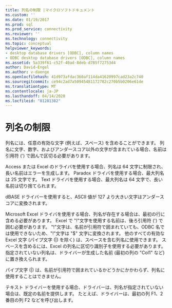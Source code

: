 ```yaml
---
title: 列名の制限 |マイクロソフトドキュメント
ms.custom: ''
ms.date: 01/19/2017
ms.prod: sql
ms.prod_service: connectivity
ms.reviewer: ''
ms.technology: connectivity
ms.topic: conceptual
helpviewer_keywords:
- desktop database drivers [ODBC], column names
- ODBC desktop database drivers [ODBC], column names
ms.assetid: 5a339f61-c52f-40ad-8deb-d785f72753d4
author: David-Engel
ms.author: v-daenge
ms.openlocfilehash: 41d973afdac360af114da41620997cad23a2c740
ms.sourcegitcommit: ce94c2ad7a50945481172782c270b5b0206e61de
ms.translationtype: MT
ms.contentlocale: ja-JP
ms.lasthandoff: 04/14/2020
ms.locfileid: "81281382"
---
```

# <a name="column-name-limitations"></a>列名の制限
列名には、任意の有効な文字 (例えば、スペース) を含めることができます。 列名に文字、数字、およびアンダースコア以外の文字が含まれている場合、名前は引用符 (') で囲んで区切る必要があります。  
  
 Access または Excel のドライバを使用する場合、列名は 64 文字に制限され、長い名前はエラーを生成します。 Paradox ドライバを使用する場合、最大列名は 25 文字です。 Text ドライバを使用する場合、最大列名は 64 文字で、長い名前は切り捨てられます。  
  
 dBASE ドライバーを使用すると、ASCII 値が 127 より大きい文字はアンダースコアに変換されます。  
  
 Microsoft Excel ドライバを使用する場合、列名が存在する場合は、最初の行に含める必要があります。 Excel で "!"文字を使用する名前は、後ろ引用符 (') で囲む必要があります。 "!"文字は、名前が引用符で囲まれていても、ODBC 名では使用できないため、"!"文字は "$" 文字に変換されます。 他のすべての有効な Excel 文字 (パイプ文字 (&#124;) を除く) は、スペースを含む列名に使用できます。 スペースを含めるには、Excel の列名に区切り識別子を使用する必要があります。 指定されていない列名は、ドライバーが生成した名前 (最初の列の "Col1" など) に置き換えられます。  
  
 パイプ文字 (&#124;) は、名前が引用符で囲まれているかどうかにかかわらず、列名に使用することはできません。  
  
 テキスト ドライバーを使用する場合、ドライバーは、列名が指定されていない場合は、既定の名前を提供します。 たとえば、ドライバーは、最初の列 F1、2 番目の列 F2 などを呼び出します。

